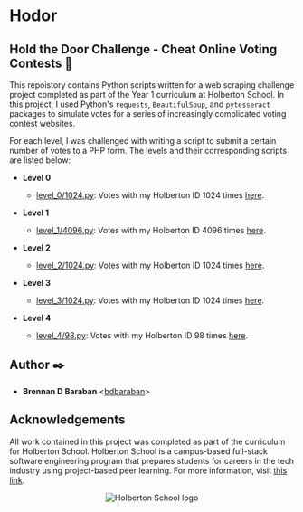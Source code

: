 # Hodor

## Hold the Door Challenge - Cheat Online Voting Contests :door:

This repoistory contains Python scripts written for a web scraping challenge
project completed as part of the Year 1 curriculum at Holberton School. In this
project, I used Python's `requests`, `BeautifulSoup`, and `pytesseract` packages
to simulate votes for a series of increasingly complicated voting contest
websites.

For each level, I was challenged with writing a script to submit a certain number
of votes to a PHP form. The levels and their corresponding scripts are listed below:

* **Level 0**
  * [level_0/1024.py](./level_0/1024.py): Votes with my Holberton ID 1024 times
[here](http://158.69.76.135/level0.php).

* **Level 1**
  * [level_1/4096.py](./level_1/4096.py): Votes with my Holberton ID 4096 times
[here](http://158.69.76.135/level0.php).

* **Level 2**
  * [level_2/1024.py](./level_2/1024.py): Votes with my Holberton ID 1024 times
[here](http://158.69.76.135/level2.php).

* **Level 3**
  * [level_3/1024.py](./level_3/1024.py): Votes with my Holberton ID 1024 times
[here](http://158.69.76.135/level3.php).

* **Level 4**
  * [level_4/98.py](./level_4/98.py): Votes with my Holberton ID 98 times
[here](http://158.69.76.135/level4.php).

## Author :black_nib:

* __Brennan D Baraban__ <[bdbaraban](https://github.com/bdbaraban)>

## Acknowledgements

All work contained in this project was completed as part of the curriculum for
Holberton School. Holberton School is a campus-based full-stack software
engineering program that prepares students for careers in the tech industry
using project-based peer learning. For more information, visit
[this link](https://www.holbertonschool.com/).

<p align="center">
  <img
   src="http://www.holbertonschool.com/holberton-logo.png"
   alt="Holberton School logo"
  >
</p>
